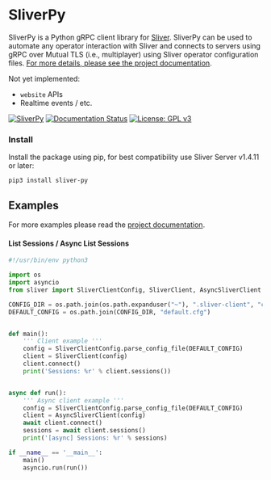 SliverPy
==========

SliverPy is a Python gRPC client library for [Sliver](https://github.com/BishopFox/sliver). SliverPy can be used to automate any operator interaction with Sliver and connects to servers using gRPC over Mutual TLS (i.e., multiplayer) using Sliver operator configuration files. [For more details, please see the project documentation](http://sliverpy.rtfd.io/).

Not yet implemented:
 * `website` APIs
 * Realtime events / etc.


[![SliverPy](https://github.com/moloch--/sliver-py/actions/workflows/autorelease.yml/badge.svg)](https://github.com/moloch--/sliver-py/actions/workflows/autorelease.yml)
[![Documentation Status](https://readthedocs.org/projects/sliverpy/badge/?version=latest)](https://sliverpy.readthedocs.io/en/latest/?badge=latest)
[![License: GPL v3](https://img.shields.io/badge/License-GPLv3-blue.svg)](https://www.gnu.org/licenses/gpl-3.0)

### Install

Install the package using pip, for best compatibility use Sliver Server v1.4.11 or later:

`pip3 install sliver-py`

## Examples

For more examples please read the [project documentation](http://sliverpy.rtfd.io/).

#### List Sessions / Async List Sessions
```python
#!/usr/bin/env python3

import os
import asyncio
from sliver import SliverClientConfig, SliverClient, AsyncSliverClient

CONFIG_DIR = os.path.join(os.path.expanduser("~"), ".sliver-client", "configs")
DEFAULT_CONFIG = os.path.join(CONFIG_DIR, "default.cfg")


def main():
    ''' Client example '''
    config = SliverClientConfig.parse_config_file(DEFAULT_CONFIG)
    client = SliverClient(config)
    client.connect()
    print('Sessions: %r' % client.sessions())


async def run():
    ''' Async client example '''
    config = SliverClientConfig.parse_config_file(DEFAULT_CONFIG)
    client = AsyncSliverClient(config)
    await client.connect()
    sessions = await client.sessions()
    print('[async] Sessions: %r' % sessions)

if __name__ == '__main__':
    main()
    asyncio.run(run())
```
